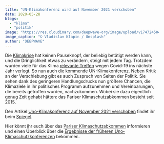 ```yaml
---
title: "UN-Klimakonferenz wird auf November 2021 verschoben"
date: 2020-05-28
blogs: 
  - "klima"
  - "politik"
image: "https://res.cloudinary.com/deepwave-org/image/upload/v1747245045/deepwave.org/vladislav-klapin-YeO44yVTl20-unsplash-scaled.jpg"
image_caption: "© Vladislav Klapin / Unsplash"
author: "DEEPWAVE"
---
```


Die [Klimakrise](https://www.deepwave.org/die-ozeane/klimawandel/) hat keinen Pauseknopf, der beliebig betätigt werden kann, und die Dringlichkeit etwas zu verändern, steigt mit jedem Tag. Trotzdem wurden viele für das Klima [relevante Treffen](https://www.deepwave.org/die-ozeane/meerespolitik/) wegen Covid-19 ins nächste Jahr verlegt. So nun auch die kommende UN-Klimakonferenz. Neben Kritik an der Verschiebung gibt es auch Zuspruch von Seiten der Politik. Sie sehen dank des geringeren Handlungsdrucks nun größere Chancen, die Klimaziele in ihr politisches Programm aufzunehmen und Vereinbarungen, die bereits getroffen wurden, nachzukommen. Wobei sie dazu eigentlich genug Zeit gehabt hätten: das Pariser Klimaschutzabkommen besteht seit 2015.

Den Artikel [Uno-Klimakonferenz auf November 2021 verschoben](https://www.spiegel.de/wissenschaft/mensch/un-klimakonferenz-wegen-corona-krise-auf-november-2021-verschoben-a-e53ff7e7-9644-456d-813a-34a69a560289) findet ihr beim [Spiegel](https://www.spiegel.de/).

Hier könnt ihr euch über das [Pariser Klimaschutzabkommen](https://unfccc.int/process-and-meetings/the-paris-agreement/the-paris-agreement) informieren und einen Überblick über die [Ergebnisse der früheren Uno-Klimaschutzkonferenzen](https://www.bmu.de/themen/klima-energie/klimaschutz/internationale-klimapolitik/un-klimakonferenzen/ergebnisse-der-un-klimakonferenzen/) bekommen.
